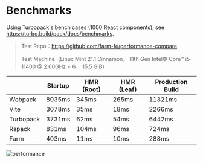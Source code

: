 # Benchmarks

Using Turbopack's bench cases (1000 React components), see https://turbo.build/pack/docs/benchmarks.

> Test Repo：https://github.com/farm-fe/performance-compare
>
> Test Machine（Linux Mint 21.1 Cinnamon， 11th Gen Intel© Core™ i5-11400 @ 2.60GHz × 6， 15.5 GiB）

|           | **Startup** | **HMR (Root)** | **HMR (Leaf)** | **Production Build** |
| --------- | ----------- | -------------- | -------------- | -------------------- |
| Webpack   | 8035ms      | 345ms          | 265ms          |        11321ms              |
| Vite      | 3078ms      | 35ms           | 18ms           |        2266ms              |
| Turbopack | 3731ms      | 62ms           | 54ms           |          6442ms            |
| Rspack    | 831ms       | 104ms          | 96ms           |          724ms            |
| Farm      | 403ms       | 11ms           | 10ms           |           288ms           |

![performance](/img/2023-10-15-16-44-26.png)